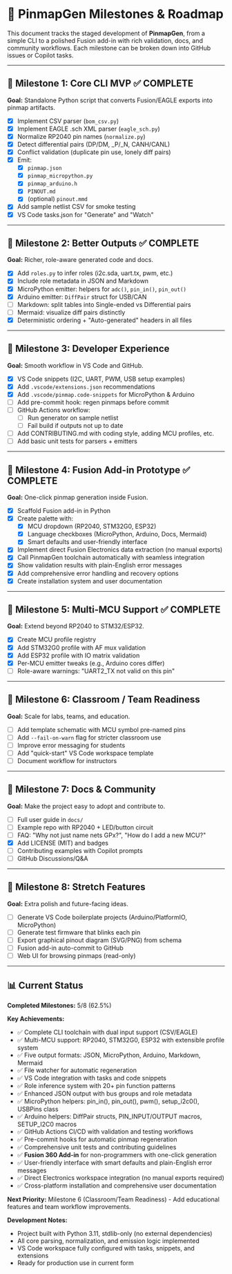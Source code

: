 # 🚀 PinmapGen Milestones & Roadmap

This document tracks the staged development of **PinmapGen**, from a simple CLI to a polished Fusion add-in with rich validation, docs, and community workflows. Each milestone can be broken down into GitHub issues or Copilot tasks.

---

## 📍 Milestone 1: Core CLI MVP ✅ **COMPLETE**
**Goal:** Standalone Python script that converts Fusion/EAGLE exports into pinmap artifacts.

- [x] Implement CSV parser (`bom_csv.py`)
- [x] Implement EAGLE .sch XML parser (`eagle_sch.py`)
- [x] Normalize RP2040 pin names (`normalize.py`)
- [x] Detect differential pairs (DP/DM, _P/_N, CANH/CANL)
- [x] Conflict validation (duplicate pin use, lonely diff pairs)
- [x] Emit:
  - [x] `pinmap.json`
  - [x] `pinmap_micropython.py`
  - [x] `pinmap_arduino.h`
  - [x] `PINOUT.md`
  - [x] (optional) `pinout.mmd`
- [x] Add sample netlist CSV for smoke testing
- [x] VS Code tasks.json for "Generate" and "Watch"

---

## 📍 Milestone 2: Better Outputs ✅ **COMPLETE**
**Goal:** Richer, role-aware generated code and docs.

- [x] Add `roles.py` to infer roles (i2c.sda, uart.tx, pwm, etc.)
- [x] Include role metadata in JSON and Markdown
- [x] MicroPython emitter: helpers for `adc()`, `pin_in()`, `pin_out()`
- [x] Arduino emitter: `DiffPair` struct for USB/CAN
- [ ] Markdown: split tables into Single-ended vs Differential pairs
- [ ] Mermaid: visualize diff pairs distinctly
- [x] Deterministic ordering + "Auto-generated" headers in all files

---

## 📍 Milestone 3: Developer Experience
**Goal:** Smooth workflow in VS Code and GitHub.

- [x] VS Code snippets (I2C, UART, PWM, USB setup examples)
- [x] Add `.vscode/extensions.json` recommendations
- [x] Add `.vscode/pinmap.code-snippets` for MicroPython & Arduino
- [ ] Add pre-commit hook: regen pinmaps before commit
- [ ] GitHub Actions workflow:
  - [ ] Run generator on sample netlist
  - [ ] Fail build if outputs not up to date
- [ ] Add CONTRIBUTING.md with coding style, adding MCU profiles, etc.
- [ ] Add basic unit tests for parsers + emitters

---

## 📍 Milestone 4: Fusion Add-in Prototype ✅ **COMPLETE**
**Goal:** One-click pinmap generation inside Fusion.

- [x] Scaffold Fusion add-in in Python
- [x] Create palette with:
  - [x] MCU dropdown (RP2040, STM32G0, ESP32)
  - [x] Language checkboxes (MicroPython, Arduino, Docs, Mermaid)
  - [x] Smart defaults and user-friendly interface
- [x] Implement direct Fusion Electronics data extraction (no manual exports)
- [x] Call PinmapGen toolchain automatically with seamless integration
- [x] Show validation results with plain-English error messages
- [x] Add comprehensive error handling and recovery options
- [x] Create installation system and user documentation

---

## 📍 Milestone 5: Multi-MCU Support ✅ **COMPLETE**
**Goal:** Extend beyond RP2040 to STM32/ESP32.

- [x] Create MCU profile registry
- [x] Add STM32G0 profile with AF mux validation
- [x] Add ESP32 profile with IO matrix validation
- [x] Per-MCU emitter tweaks (e.g., Arduino cores differ)
- [ ] Role-aware warnings: "UART2_TX not valid on this pin"

---

## 📍 Milestone 6: Classroom / Team Readiness
**Goal:** Scale for labs, teams, and education.

- [ ] Add template schematic with MCU symbol pre-named pins
- [ ] Add `--fail-on-warn` flag for stricter classroom use
- [ ] Improve error messaging for students
- [ ] Add "quick-start" VS Code workspace template
- [ ] Document workflow for instructors

---

## 📍 Milestone 7: Docs & Community
**Goal:** Make the project easy to adopt and contribute to.

- [ ] Full user guide in `docs/`
- [ ] Example repo with RP2040 + LED/button circuit
- [ ] FAQ: "Why not just name nets GPx?", "How do I add a new MCU?"
- [x] Add LICENSE (MIT) and badges
- [ ] Contributing examples with Copilot prompts
- [ ] GitHub Discussions/Q&A

---

## 📍 Milestone 8: Stretch Features
**Goal:** Extra polish and future-facing ideas.

- [ ] Generate VS Code boilerplate projects (Arduino/PlatformIO, MicroPython)
- [ ] Generate test firmware that blinks each pin
- [ ] Export graphical pinout diagram (SVG/PNG) from schema
- [ ] Fusion add-in auto-commit to GitHub
- [ ] Web UI for browsing pinmaps (read-only)

---

## 📊 Current Status

**Completed Milestones:** 5/8 (62.5%)

**Key Achievements:**
- ✅ Complete CLI toolchain with dual input support (CSV/EAGLE)
- ✅ Multi-MCU support: RP2040, STM32G0, ESP32 with extensible profile system
- ✅ Five output formats: JSON, MicroPython, Arduino, Markdown, Mermaid
- ✅ File watcher for automatic regeneration
- ✅ VS Code integration with tasks and code snippets
- ✅ Role inference system with 20+ pin function patterns
- ✅ Enhanced JSON output with bus groups and role metadata
- ✅ MicroPython helpers: pin_in(), pin_out(), pwm(), setup_i2c0(), USBPins class
- ✅ Arduino helpers: DiffPair structs, PIN_INPUT/OUTPUT macros, SETUP_I2C0 macros
- ✅ GitHub Actions CI/CD with validation and testing workflows
- ✅ Pre-commit hooks for automatic pinmap regeneration
- ✅ Comprehensive unit tests and contributing guidelines
- ✅ **Fusion 360 Add-in** for non-programmers with one-click generation
- ✅ User-friendly interface with smart defaults and plain-English error messages
- ✅ Direct Electronics workspace integration (no manual exports required)
- ✅ Cross-platform installation and comprehensive user documentation

**Next Priority:** Milestone 6 (Classroom/Team Readiness) - Add educational features and team workflow improvements.

**Development Notes:**
- Project built with Python 3.11, stdlib-only (no external dependencies)
- All core parsing, normalization, and emission logic implemented
- VS Code workspace fully configured with tasks, snippets, and extensions
- Ready for production use in current form